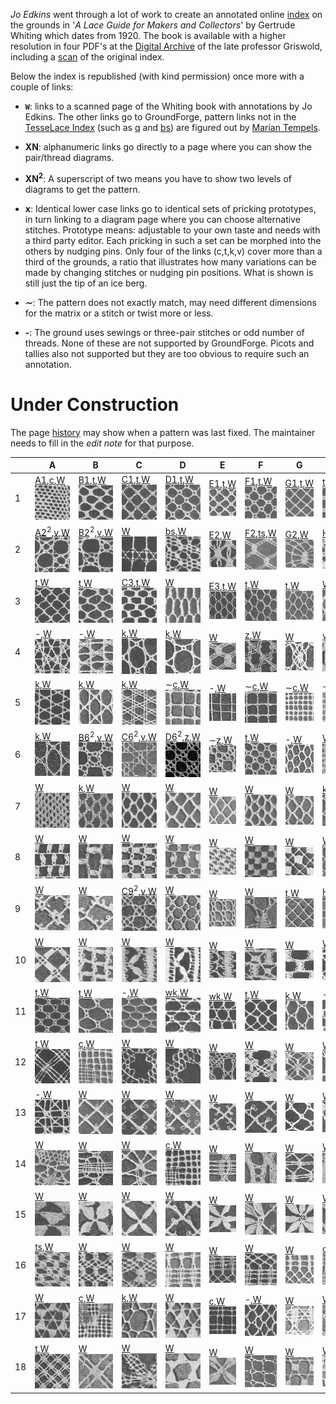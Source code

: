 *Jo Edkins* went through a lot of work to create an annotated online [index] on the grounds in
'_A Lace Guide for Makers and Collectors_' by Gertrude Whiting which dates from 1920.
The book is available with a higher resolution in four PDF's at the [Digital Archive] of the late professor Griswold,
including a [scan] of the original index.

Below the index is republished (with kind permission) once more with a couple of links:
* **`W`**:
  links to a scanned page of the Whiting book with annotations by Jo Edkins.
  The other links go to GroundForge, pattern links not in the [TesseLace Index](Tesselace-Index)
  (such as [q] and [bs]) are figured out by [Marian Tempels].

* **XN**: alphanumeric links
  go directly to a page where you can show the pair/thread diagrams.

* **XN<sup>2</sup>**:
  A superscript of two means you have to show two levels of diagrams to get the pattern.

* **x**: Identical lower case links
  go to identical sets of pricking prototypes,
  in turn linking to a diagram page where you can choose alternative stitches.
  Prototype means: adjustable to your own taste and needs with a third party editor.
  Each pricking in such a set can be morphed into the others by nudging pins.
  Only four of the links (c,t,k,v) cover more than a third of the grounds, a ratio that illustrates
  how many variations can be made by changing stitches or nudging pin positions.
  What is shown is still just the tip of an ice berg.
  
* **&sim;**:
  The pattern does not exactly match, may need different dimensions for the matrix or a stitch or twist more or less.

* **-**:
  The ground uses sewings or three-pair stitches or odd number of threads.
  None of these are not supported by GroundForge.
  Picots and tallies also not supported but they are too obvious to require such an annotation.


[reversed engineering]: Reversed-engineering-of-patterns
[Marian Tempels]: https://github.com/MAETempels
[index]: http://gwydir.demon.co.uk/jo/lace/whiting/index.htm#picindex
[scan]: https://www2.cs.arizona.edu/patterns/weaving/books/whiting.jpg
[Digital Archive]: https://www2.cs.arizona.edu/patterns/weaving/lace.html#books


Under Construction
==================

[c]: https://d-bl.github.io/GroundForge/sheet.html?patch=88%0A11;bricks&patch=66%0A22;bricks&patch=88%0A99%0A11%0A00;bricks&patch=66%0A11%0A88%0A22;bricks&patch=66%0A99%0A22%0A00;bricks
[t]: https://d-bl.github.io/GroundForge/sheet.html?patch=53%0A53%0A53%0A5-;bricks&patch=5663%0A5663;checker&patch=53%0A5-;bricks&patch=563%0A563%0A563;checker&patch=53%0A53;checker&patch=5632%0A5632;checker&patch5353%0A5353;bricks&patch=5-%0A-5;checker&patch=5353%0A5353%0A5-5-%0A-5-5;checker&patch=5632%0A56-2%0A5-5-%0A-535;checker&patch=53%0A5-%0A-5%0A5-;bricks&patch=44%0A77%0A44%0A77;bricks&patch=44%0A44%0A77%0A77;bricks&patch=66%0A88%0A66%0A11;bricks&patch=66%0A66%0A88%0A11;checker&patch=66%0A66%0A99%0A00;checker&patch=6;checker&patch=566-%0A66-5%0A6-56%0A-566;checker
[v]: https://d-bl.github.io/GroundForge/sheet.html?patch=5831%0A-4-7;bricks&patch=-437%0A34-7;bricks&patch=4830%0A--77;bricks
[k]: https://d-bl.github.io/GroundForge/sheet.html?patch=B-C-%0A---5%0AC-B-%0A-5--;checker&patch=5831%0A-4-7;checker&patch=68%0A-4;checker&patch=-4-7%0A5---%0A-C-B%0A3158;bricks&patch=5-O-E-%0A-E-5-O%0A5-O-E-;bricks
[wk]: https://d-bl.github.io/GroundForge/sheet.html?patch=6868%0A-4-4%0A2121%0A-7-7;checker&patch=L-O-L-O-%0A---5---5%0AH-E-H-E-%0A-5---5--;bricks
[q]: https://d-bl.github.io/GroundForge/sheet.html?patch=5---5---%0A-CD632AB%0A56663222%0A5666-222;bricks
[ts]: https://d-bl.github.io/GroundForge/sheet.html?patch=5-5-%0A-5--%0AB-C-%0A-5-5;bricks&patch=5632%0A34-7;bricks&patch=256-%0A---5%0AC3B-;bricks&patch=4373%0A5-53;bricks
[z]: https://d-bl.github.io/GroundForge/sheet.html?patch=1483%0A8-48;bricks
[bs]: https://d-bl.github.io/GroundForge/sheet.html?patch=5-25-56-%0A-5--5--5%0A5-C6-2B-%0A-56-5-25%0A5--5-5--%0A-2B-5-C6;checker

[A1]: https://d-bl.github.io/GroundForge/index.html?m=88%0A11;bricks;7;5;0;0&s1=ct
[B1]: https://d-bl.github.io/GroundForge/index.html?m=5-;bricks;7;5;0;0&s1=ctctpctct
[C1]: https://d-bl.github.io/GroundForge/index.html?m=5-;bricks;7;5;0;0&s1=ctpct
[D1]: https://d-bl.github.io/GroundForge/index.html?m=5-;bricks;7;5;0;0&s1=cttpctt
[E1]: https://d-bl.github.io/GroundForge/index.html?m=5-;bricks;7;5;0;0&s1=ctpcttt
[F1]: https://d-bl.github.io/GroundForge/index.html?m=5-;bricks;7;5;0;0&s1=cttpcttt
[G1]: https://d-bl.github.io/GroundForge/index.html?m=5-;bricks;7;5;0;0&s1=cttt

[A2]: https://d-bl.github.io/GroundForge/index.html?m=-5%3Bbricks%3B7%3B5%3B0%3B0&s1=A1%3Dctct&s2=ctct%20A14%3Dct%20A15%3Dct&s3=
[B2]: https://d-bl.github.io/GroundForge/index.html?m=-5%3Bbricks%3B7%3B5%3B0%3B0&s1=ctct&s2=ctct&s3=
[E2]: https://d-bl.github.io/GroundForge/index.html?m=5---5---%0A-CD632AB%0A5666-222%3Bbricks%3B24%3B24%3B0%3B0&s1=ctc%20C2%3Dctctttctc%20A3%3Dctclll%20B1%3Dctclll%20E3%3Dctcrrr%20D1%3Dctcrrr%20G2%3Dctctctc&s2=&s3=
[F2]: https://d-bl.github.io/GroundForge/index.html?m=-5--%0AB-C-%0A-5-5%0A5-5-%3Bbricks%3B24%3B24%3B0%3B0&s1=ctc%20B3%3Dctcttctc%20A4%3Dctcll%20D1%3Dctctt%20%20C4%3Dctcrr&s2=&s3=
[G2]: https://d-bl.github.io/GroundForge/index.html?m=5----5----%0A-CDD632AAB%0A5666632222%0A5666632222%0A56666-2222%3Bbricks%3B24%3B24%3B0%3B0&s1=ctct%20C1%3Dctc%20G2%3Dctc%20I2%3Dctc%20F3%3Dctc%20J3%3Dctc%20H2%3Dctc%20G3%3Dctc%20I3%3Dctc%20G5%3Dctc%20I5%3Dctc%20H1%3Dctc%20H4%3Dcttc%20F5%3Dctcl%20G1%3Dctcl%20J5%3Dctcr%20I1%3Dctcr&s2=&s3=
[H2]: https://d-bl.github.io/GroundForge/index.html?m=5---5---%0A-CD632AB%0A56663222%0A5666-222%3Bbricks%3B24%3B24%3B0%3B0&s1=cttctt%20C2%3Dctctt%20C4%3Dctc%20F1%3Dctc%20E2%3Dctc%20H1%3Dctc%20G1%3Dctc%20F2%3Dctc%20A2%3Dctc%20H2%3Dctc%20G3%3Dctcctc%20F4%3Dctc%20H4%3Dctc%20C1%3Dctc%20E4%3Dctcll%20%20B1%3Dctcll%20A4%3Dctcrr%20D1%3Dctcrr&s2=cross%3Dctc%20twist%3Dctc&s3=

[C3]: https://d-bl.github.io/GroundForge/index.html?m=5-;bricks;7;5;0;0&s1=ctctpctctt
[E3]: https://d-bl.github.io/GroundForge/index.html?m=-5%3Bbricks%3B7%3B5%3B0%3B0&s1=A1%3Dctt&s2=&s3=
[C6]: https://d-bl.github.io/GroundForge/index.html?m=-5%3Bbricks%3B7%3B5%3B0%3B0&s1=A1%3Dctct&s2=ct%20A10%3Dctct%20A13%3Dctct&s3=
[B6]: https://d-bl.github.io/GroundForge/index.html?m=-5%3Bbricks%3B7%3B5%3B0%3B0&s1=ctct&s2=cttctt&s3=
[D6]: https://d-bl.github.io/GroundForge/index.html?m=-5%3Bbricks%3B7%3B5%3B0%3B0&s1=crclct&s2=ct%20A10%3Dctct%20A11%3Dctct%20A13%3Dctct%20A14%3Dctct&s3=
[C9]: https://d-bl.github.io/GroundForge/index.html?m=-5%3Bbricks%3B7%3B5%3B0%3B0&s1=ctct&s2=ctcttt&s3=
[H9]: https://d-bl.github.io/GroundForge/index.html?m=5-;bricks;7;7;0;0&s1=ctcttptctcttt

The page [history](https://github.com/d-bl/GroundForge/wiki/Whiting-Index/_history)
may show when a pattern was last fixed.
The maintainer needs to fill in the _edit note_ for that purpose.

|   | A | B | C | D | E | F | G | H |
|---|---|---|---|---|---|---|---|---|
|  1 | [A1],[c],[W](http://gwydir.demon.co.uk/jo/lace/whiting/page70.htm)![](w/page70a.gif) | [B1],[t],[W](http://gwydir.demon.co.uk/jo/lace/whiting/page94.htm)![](w/page94a.gif) | [C1],[t],[W](http://gwydir.demon.co.uk/jo/lace/whiting/page114.htm)![](w/page114a.gif) | [D1],[t],[W](http://gwydir.demon.co.uk/jo/lace/whiting/page134.htm)![](w/page134a.gif) | [E1],[t],[W](http://gwydir.demon.co.uk/jo/lace/whiting/page155.htm)![](w/page155a.gif) | [F1],[t],[W](http://gwydir.demon.co.uk/jo/lace/whiting/page177.htm)![](w/page177a.gif) | [G1],[t],[W](http://gwydir.demon.co.uk/jo/lace/whiting/page198.htm)![](w/page198a.gif) | [t],[W](http://gwydir.demon.co.uk/jo/lace/whiting/page219.htm)![](w/page219a.gif) |
|  2 | [A2]<sup>2</sup>,[v],[W](http://gwydir.demon.co.uk/jo/lace/whiting/page71.htm)![](w/page71a.gif) | [B2]<sup>2</sup>,[v],[W](http://gwydir.demon.co.uk/jo/lace/whiting/page95.htm)![](w/page95a.gif) | [W](http://gwydir.demon.co.uk/jo/lace/whiting/page115.htm)![](w/page115a.gif) | [bs],[W](http://gwydir.demon.co.uk/jo/lace/whiting/page135.htm)![](w/page135a.gif) | [E2],[W](http://gwydir.demon.co.uk/jo/lace/whiting/page156.htm)![](w/page156a.gif) | [F2],[ts],[W](http://gwydir.demon.co.uk/jo/lace/whiting/page178.htm)![](w/page178a.gif) | [G2],[W](http://gwydir.demon.co.uk/jo/lace/whiting/page199.htm)![](w/page199a.gif) | [H2],[q],[W](http://gwydir.demon.co.uk/jo/lace/whiting/page220.htm)![](w/page220a.gif) |
|  3 | [t],[W](http://gwydir.demon.co.uk/jo/lace/whiting/page73.htm)![](w/page73a.gif) | [t],[W](http://gwydir.demon.co.uk/jo/lace/whiting/page96.htm)![](w/page96a.gif) | [C3],[t],[W](http://gwydir.demon.co.uk/jo/lace/whiting/page117.htm)![](w/page117a.gif) | [W](http://gwydir.demon.co.uk/jo/lace/whiting/page136.htm)![](w/page136a.gif) | [E3],[t],[W](http://gwydir.demon.co.uk/jo/lace/whiting/page157.htm)![](w/page157a.gif) | [t],[W](http://gwydir.demon.co.uk/jo/lace/whiting/page179.htm)![](w/page179a.gif) | [t],[W](http://gwydir.demon.co.uk/jo/lace/whiting/page200.htm)![](w/page200a.gif) | [W](http://gwydir.demon.co.uk/jo/lace/whiting/page221.htm)![](w/page221a.gif) |
|  4 | -,[W](http://gwydir.demon.co.uk/jo/lace/whiting/page74.htm)![](w/page74a.gif) | -,[W](http://gwydir.demon.co.uk/jo/lace/whiting/page97.htm)![](w/page97a.gif) | [k],[W](http://gwydir.demon.co.uk/jo/lace/whiting/page118.htm)![](w/page118a.gif) | [k],[W](http://gwydir.demon.co.uk/jo/lace/whiting/page137.htm)![](w/page137a.gif) | [W](http://gwydir.demon.co.uk/jo/lace/whiting/page158.htm)![](w/page158a.gif) | [z],[W](http://gwydir.demon.co.uk/jo/lace/whiting/page180.htm)![](w/page180a.gif) | [W](http://gwydir.demon.co.uk/jo/lace/whiting/page201.htm)![](w/page201a.gif) | [v],[W](http://gwydir.demon.co.uk/jo/lace/whiting/page222.htm)![](w/page222a.gif) |
|  5 | [k],[W](http://gwydir.demon.co.uk/jo/lace/whiting/page75.htm)![](w/page75a.gif) | [k],[W](http://gwydir.demon.co.uk/jo/lace/whiting/page98.htm)![](w/page98a.gif) | [k],[W](http://gwydir.demon.co.uk/jo/lace/whiting/page119.htm)![](w/page119a.gif) | &sim;[c],[W](http://gwydir.demon.co.uk/jo/lace/whiting/page138.htm)![](w/page138a.gif) | -,[W](http://gwydir.demon.co.uk/jo/lace/whiting/page159.htm)![](w/page159a.gif) | &sim;[c],[W](http://gwydir.demon.co.uk/jo/lace/whiting/page181.htm)![](w/page181a.gif) | &sim;[c],[W](http://gwydir.demon.co.uk/jo/lace/whiting/page203.htm)![](w/page203a.gif) | &sim;[c],[W](http://gwydir.demon.co.uk/jo/lace/whiting/page224.htm)![](w/page224a.gif) |
|  6 | [k],[W](http://gwydir.demon.co.uk/jo/lace/whiting/page76.htm)![](w/page76a.gif) | [B6]<sup>2</sup>,[v],[W](http://gwydir.demon.co.uk/jo/lace/whiting/page99.htm)![](w/page99a.gif) | [C6]<sup>2</sup>,[v],[W](http://gwydir.demon.co.uk/jo/lace/whiting/page120.htm)![](w/page120a.gif) | [D6]<sup>2</sup>,[z],[W](http://gwydir.demon.co.uk/jo/lace/whiting/page139.htm)![](w/page139a.gif) | &sim;[z],[W](http://gwydir.demon.co.uk/jo/lace/whiting/page160.htm)![](w/page160a.gif) | [t],[W](http://gwydir.demon.co.uk/jo/lace/whiting/page182.htm)![](w/page182a.gif) | -,[W](http://gwydir.demon.co.uk/jo/lace/whiting/page204.htm)![](w/page204a.gif) | [W](http://gwydir.demon.co.uk/jo/lace/whiting/page225.htm)![](w/page225a.gif) |
|  7 | [W](http://gwydir.demon.co.uk/jo/lace/whiting/page77.htm)![](w/page77a.gif) | [k],[W](http://gwydir.demon.co.uk/jo/lace/whiting/page100.htm)![](w/page100a.gif) | [W](http://gwydir.demon.co.uk/jo/lace/whiting/page121.htm)![](w/page121a.gif) | [W](http://gwydir.demon.co.uk/jo/lace/whiting/page140.htm)![](w/page140a.gif) | [W](http://gwydir.demon.co.uk/jo/lace/whiting/page161.htm)![](w/page161a.gif) | [W](http://gwydir.demon.co.uk/jo/lace/whiting/page183.htm)![](w/page183a.gif) | [W](http://gwydir.demon.co.uk/jo/lace/whiting/page205.htm)![](w/page205a.gif) | [k],[W](http://gwydir.demon.co.uk/jo/lace/whiting/page226.htm)![](w/page226a.gif) |
|  8 | [W](http://gwydir.demon.co.uk/jo/lace/whiting/page79.htm)![](w/page79a.gif) | [W](http://gwydir.demon.co.uk/jo/lace/whiting/page101.htm)![](w/page101a.gif) | [W](http://gwydir.demon.co.uk/jo/lace/whiting/page122.htm)![](w/page122a.gif) | [W](http://gwydir.demon.co.uk/jo/lace/whiting/page141.htm)![](w/page141a.gif) | [W](http://gwydir.demon.co.uk/jo/lace/whiting/page162.htm)![](w/page162a.gif) | [W](http://gwydir.demon.co.uk/jo/lace/whiting/page184.htm)![](w/page184a.gif) | [W](http://gwydir.demon.co.uk/jo/lace/whiting/page206.htm)![](w/page206a.gif) | [W](http://gwydir.demon.co.uk/jo/lace/whiting/page227.htm)![](w/page227a.gif) |
|  9 | [W](http://gwydir.demon.co.uk/jo/lace/whiting/page80.htm)![](w/page80a.gif) | [W](http://gwydir.demon.co.uk/jo/lace/whiting/page102.htm)![](w/page102a.gif) | [C9]<sup>2</sup>,[v],[W](http://gwydir.demon.co.uk/jo/lace/whiting/page123.htm)![](w/page123a.gif) | [W](http://gwydir.demon.co.uk/jo/lace/whiting/page142.htm)![](w/page142a.gif) | [W](http://gwydir.demon.co.uk/jo/lace/whiting/page163.htm)![](w/page163a.gif) | [W](http://gwydir.demon.co.uk/jo/lace/whiting/page185.htm)![](w/page185a.gif) | [t],[W](http://gwydir.demon.co.uk/jo/lace/whiting/page207.htm)![](w/page207a.gif) | [H9],[t],[W](http://gwydir.demon.co.uk/jo/lace/whiting/page229.htm)![](w/page229a.gif) |
|  10 | [W](http://gwydir.demon.co.uk/jo/lace/whiting/page82.htm)![](w/page82a.gif) | [W](http://gwydir.demon.co.uk/jo/lace/whiting/page103.htm)![](w/page103a.gif) | [W](http://gwydir.demon.co.uk/jo/lace/whiting/page124.htm)![](w/page124a.gif) | [W](http://gwydir.demon.co.uk/jo/lace/whiting/page143.htm)![](w/page143a.gif) | [W](http://gwydir.demon.co.uk/jo/lace/whiting/page164.htm)![](w/page164a.gif) | [W](http://gwydir.demon.co.uk/jo/lace/whiting/page187.htm)![](w/page187a.gif) | [W](http://gwydir.demon.co.uk/jo/lace/whiting/page208.htm)![](w/page208a.gif) | [W](http://gwydir.demon.co.uk/jo/lace/whiting/page230.htm)![](w/page230a.gif) |
|  11 | [t],[W](http://gwydir.demon.co.uk/jo/lace/whiting/page83.htm)![](w/page83a.gif) | [t],[W](http://gwydir.demon.co.uk/jo/lace/whiting/page104.htm)![](w/page104a.gif) | -,[W](http://gwydir.demon.co.uk/jo/lace/whiting/page125.htm)![](w/page125a.gif) | [wk],[W](http://gwydir.demon.co.uk/jo/lace/whiting/page144.htm)![](w/page144a.gif) | [wk],[W](http://gwydir.demon.co.uk/jo/lace/whiting/page166.htm)![](w/page166a.gif) | [t],[W](http://gwydir.demon.co.uk/jo/lace/whiting/page189.htm)![](w/page189a.gif) | [k],[W](http://gwydir.demon.co.uk/jo/lace/whiting/page209.htm)![](w/page209a.gif) | -,[W](http://gwydir.demon.co.uk/jo/lace/whiting/page231.htm)![](w/page231a.gif) |
|  12 | [t],[W](http://gwydir.demon.co.uk/jo/lace/whiting/page84.htm)![](w/page84a.gif) | [c],[W](http://gwydir.demon.co.uk/jo/lace/whiting/page105.htm)![](w/page105a.gif) | [W](http://gwydir.demon.co.uk/jo/lace/whiting/page126.htm)![](w/page126a.gif) | [W](http://gwydir.demon.co.uk/jo/lace/whiting/page145.htm)![](w/page145a.gif) | [W](http://gwydir.demon.co.uk/jo/lace/whiting/page167.htm)![](w/page167a.gif) | [W](http://gwydir.demon.co.uk/jo/lace/whiting/page190.htm)![](w/page190a.gif) | [W](http://gwydir.demon.co.uk/jo/lace/whiting/page210.htm)![](w/page210a.gif) | [W](http://gwydir.demon.co.uk/jo/lace/whiting/page232.htm)![](w/page232a.gif) |
|  13 | -,[W](http://gwydir.demon.co.uk/jo/lace/whiting/page85.htm)![](w/page85a.gif) | [W](http://gwydir.demon.co.uk/jo/lace/whiting/page106.htm)![](w/page106a.gif) | [W](http://gwydir.demon.co.uk/jo/lace/whiting/page128.htm)![](w/page128a.gif) | [W](http://gwydir.demon.co.uk/jo/lace/whiting/page147.htm)![](w/page147a.gif) | [W](http://gwydir.demon.co.uk/jo/lace/whiting/page169.htm)![](w/page169a.gif) | [W](http://gwydir.demon.co.uk/jo/lace/whiting/page192.htm)![](w/page192a.gif) | [W](http://gwydir.demon.co.uk/jo/lace/whiting/page211.htm)![](w/page211a.gif) | [W](http://gwydir.demon.co.uk/jo/lace/whiting/page234.htm)![](w/page234a.gif) |
|  14 | [W](http://gwydir.demon.co.uk/jo/lace/whiting/page87.htm)![](w/page87a.gif) | [W](http://gwydir.demon.co.uk/jo/lace/whiting/page107.htm)![](w/page107a.gif) | [W](http://gwydir.demon.co.uk/jo/lace/whiting/page129.htm)![](w/page129a.gif) | [c],[W](http://gwydir.demon.co.uk/jo/lace/whiting/page148.htm)![](w/page148a.gif) | [W](http://gwydir.demon.co.uk/jo/lace/whiting/page171.htm)![](w/page171a.gif) | [W](http://gwydir.demon.co.uk/jo/lace/whiting/page193.htm)![](w/page193a.gif) | [W](http://gwydir.demon.co.uk/jo/lace/whiting/page212.htm)![](w/page212a.gif) | [W](http://gwydir.demon.co.uk/jo/lace/whiting/page235.htm)![](w/page235a.gif) |
|  15 | [W](http://gwydir.demon.co.uk/jo/lace/whiting/page89.htm)![](w/page89a.gif) | [W](http://gwydir.demon.co.uk/jo/lace/whiting/page109.htm)![](w/page109a.gif) | [W](http://gwydir.demon.co.uk/jo/lace/whiting/page130.htm)![](w/page130a.gif) | [W](http://gwydir.demon.co.uk/jo/lace/whiting/page149.htm)![](w/page149a.gif) | [W](http://gwydir.demon.co.uk/jo/lace/whiting/page173.htm)![](w/page173a.gif) | [W](http://gwydir.demon.co.uk/jo/lace/whiting/page194.htm)![](w/page194a.gif) | [W](http://gwydir.demon.co.uk/jo/lace/whiting/page213.htm)![](w/page213a.gif) | [W](http://gwydir.demon.co.uk/jo/lace/whiting/page237.htm)![](w/page237a.gif) |
|  16 | [ts],[W](http://gwydir.demon.co.uk/jo/lace/whiting/page90.htm)![](w/page90a.gif) | [W](http://gwydir.demon.co.uk/jo/lace/whiting/page110.htm)![](w/page110a.gif) | [W](http://gwydir.demon.co.uk/jo/lace/whiting/page131.htm)![](w/page131a.gif) | [W](http://gwydir.demon.co.uk/jo/lace/whiting/page150.htm)![](w/page150a.gif) | [W](http://gwydir.demon.co.uk/jo/lace/whiting/page174.htm)![](w/page174a.gif) | [W](http://gwydir.demon.co.uk/jo/lace/whiting/page195.htm)![](w/page195a.gif) | [W](http://gwydir.demon.co.uk/jo/lace/whiting/page214.htm)![](w/page214a.gif) | [c],[W](http://gwydir.demon.co.uk/jo/lace/whiting/page238.htm)![](w/page238a.gif) |
|  17 | [W](http://gwydir.demon.co.uk/jo/lace/whiting/page91.htm)![](w/page91a.gif) | [c],[W](http://gwydir.demon.co.uk/jo/lace/whiting/page111.htm)![](w/page111a.gif) | [k],[W](http://gwydir.demon.co.uk/jo/lace/whiting/page132.htm)![](w/page132a.gif) | [W](http://gwydir.demon.co.uk/jo/lace/whiting/page151.htm)![](w/page151a.gif) | [c],[W](http://gwydir.demon.co.uk/jo/lace/whiting/page175.htm)![](w/page175a.gif) | -,[W](http://gwydir.demon.co.uk/jo/lace/whiting/page196.htm)![](w/page196a.gif) | [W](http://gwydir.demon.co.uk/jo/lace/whiting/page215.htm)![](w/page215a.gif) | [W](http://gwydir.demon.co.uk/jo/lace/whiting/page239.htm)![](w/page239a.gif) |
|  18 | [t],[W](http://gwydir.demon.co.uk/jo/lace/whiting/page93.htm)![](w/page93a.gif) | [W](http://gwydir.demon.co.uk/jo/lace/whiting/page112.htm)![](w/page112a.gif) | [W](http://gwydir.demon.co.uk/jo/lace/whiting/page133.htm)![](w/page133a.gif) | [W](http://gwydir.demon.co.uk/jo/lace/whiting/page153.htm)![](w/page153a.gif) | [W](http://gwydir.demon.co.uk/jo/lace/whiting/page176.htm)![](w/page176a.gif) | [W](http://gwydir.demon.co.uk/jo/lace/whiting/page197.htm)![](w/page197a.gif) | [W](http://gwydir.demon.co.uk/jo/lace/whiting/page217.htm)![](w/page217a.gif) | [W](http://gwydir.demon.co.uk/jo/lace/whiting/page241.htm)![](w/page241a.gif) |